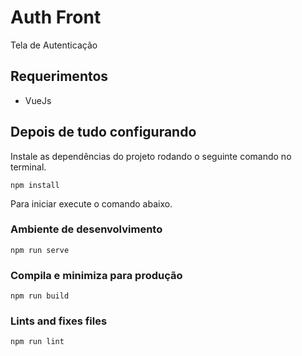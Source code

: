 # Auth Front

Tela de Autenticação

## **Requerimentos**

- VueJs

## **Depois de tudo configurando**

Instale as dependências do projeto rodando o seguinte comando no terminal.

```
npm install
```

Para iniciar execute o comando abaixo.

### Ambiente de desenvolvimento

```
npm run serve
```

### Compila e minimiza para produção

```
npm run build
```

### Lints and fixes files

```
npm run lint
```
